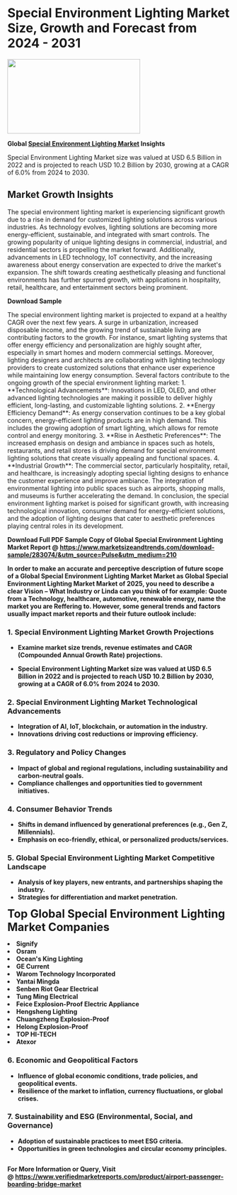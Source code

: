 <H1>Special Environment Lighting Market Size, Growth and Forecast from 2024 - 2031</H1><img class="aligncenter size-medium wp-image-584254" src="https://thirdeyenews.in/wp-content/uploads/2024/09/Global-Market-Research-300x168.jpeg" alt="" width="300" height="168" /><p><strong>Global&nbsp;<a href="https://www.marketsizeandtrends.com/download-sample/283074/&amp;utm_source=Pulse&amp;utm_medium=210">Special Environment Lighting Market</a> Insights</strong></p><p>Special Environment Lighting Market size was valued at USD 6.5 Billion in 2022 and is projected to reach USD 10.2 Billion by 2030, growing at a CAGR of 6.0% from 2024 to 2030.</p><p><h2>Market Growth Insights</h2> The special environment lighting market is experiencing significant growth due to a rise in demand for customized lighting solutions across various industries. As technology evolves, lighting solutions are becoming more energy-efficient, sustainable, and integrated with smart controls. The growing popularity of unique lighting designs in commercial, industrial, and residential sectors is propelling the market forward. Additionally, advancements in LED technology, IoT connectivity, and the increasing awareness about energy conservation are expected to drive the market's expansion. The shift towards creating aesthetically pleasing and functional environments has further spurred growth, with applications in hospitality, retail, healthcare, and entertainment sectors being prominent. <p><strong>Download Sample</strong></p> The special environment lighting market is projected to expand at a healthy CAGR over the next few years. A surge in urbanization, increased disposable income, and the growing trend of sustainable living are contributing factors to the growth. For instance, smart lighting systems that offer energy efficiency and personalization are highly sought after, especially in smart homes and modern commercial settings. Moreover, lighting designers and architects are collaborating with lighting technology providers to create customized solutions that enhance user experience while maintaining low energy consumption. Several factors contribute to the ongoing growth of the special environment lighting market: 1. **Technological Advancements**: Innovations in LED, OLED, and other advanced lighting technologies are making it possible to deliver highly efficient, long-lasting, and customizable lighting solutions. 2. **Energy Efficiency Demand**: As energy conservation continues to be a key global concern, energy-efficient lighting products are in high demand. This includes the growing adoption of smart lighting, which allows for remote control and energy monitoring. 3. **Rise in Aesthetic Preferences**: The increased emphasis on design and ambiance in spaces such as hotels, restaurants, and retail stores is driving demand for special environment lighting solutions that create visually appealing and functional spaces. 4. **Industrial Growth**: The commercial sector, particularly hospitality, retail, and healthcare, is increasingly adopting special lighting designs to enhance the customer experience and improve ambiance. The integration of environmental lighting into public spaces such as airports, shopping malls, and museums is further accelerating the demand. In conclusion, the special environment lighting market is poised for significant growth, with increasing technological innovation, consumer demand for energy-efficient solutions, and the adoption of lighting designs that cater to aesthetic preferences playing central roles in its development. <p><strong></p><p><span class=""><strong>Download Full PDF Sample Copy of Global Special Environment Lighting Market Report</strong> @ <a href="https://www.marketsizeandtrends.com/download-sample/283074/&amp;utm_source=Pulse&amp;utm_medium=210" target="_blank">https://www.marketsizeandtrends.com/download-sample/283074/&amp;utm_source=Pulse&amp;utm_medium=210</a></span></p><p>In order to make an accurate and perceptive description of future scope of a Global&nbsp;Special Environment Lighting Market Market as Global&nbsp;Special Environment Lighting Market Market of 2025, you need to describe a clear Vision &ndash; What Industry or Linda can you think of for example: Quote from a Technology, healthcare, automotive, renewable energy, name the market you are Reffering to. However, some general trends and factors usually impact market reports and their future outlook include:</p><h3>1.&nbsp;<strong>Special Environment Lighting Market Growth Projections</strong></h3><ul><li>Examine market size trends, revenue estimates and CAGR (Compounded Annual Growth Rate) projections.</li><li><p>Special Environment Lighting Market size was valued at USD 6.5 Billion in 2022 and is projected to reach USD 10.2 Billion by 2030, growing at a CAGR of 6.0% from 2024 to 2030.</p></li></ul><h3>2.&nbsp;<strong>Special Environment Lighting Market Technological Advancements</strong></h3><ul><li>Integration of AI, IoT, blockchain, or automation in the industry.</li><li>Innovations driving cost reductions or improving efficiency.</li></ul><h3>3.&nbsp;<strong>Regulatory and Policy Changes</strong></h3><ul><li>Impact of global and regional regulations, including sustainability and carbon-neutral goals.</li><li>Compliance challenges and opportunities tied to government initiatives.</li></ul><h3>4.&nbsp;<strong>Consumer Behavior Trends</strong></h3><ul><li>Shifts in demand influenced by generational preferences (e.g., Gen Z, Millennials).</li><li>Emphasis on eco-friendly, ethical, or personalized products/services.</li></ul><h3>5.&nbsp;<strong>Global Special Environment Lighting Market Competitive Landscape</strong></h3><ul><li>Analysis of key players, new entrants, and partnerships shaping the industry.</li><li>Strategies for differentiation and market penetration.</li></ul><p data-pm-slice="1 1 []"><span style="color: inherit; font-family: inherit; font-size: 25px;">Top Global Special Environment Lighting Market Companies</span></p><div class="" data-test-id=""><p><li>Signify</li><li> Osram</li><li> Ocean's King Lighting</li><li> GE Current</li><li> Warom Technology Incorporated</li><li> Yantai Mingda</li><li> Senben Riot Gear Electrical</li><li> Tung Ming Electrical</li><li> Feice Explosion-Proof Electric Appliance</li><li> Hengsheng Lighting</li><li> Chuangzheng Explosion-Proof</li><li> Helong Explosion-Proof</li><li> TOP HI-TECH</li><li> Atexor</li></p></div><h3>6.&nbsp;<strong>Economic and Geopolitical Factors</strong></h3><ul><li>Influence of global economic conditions, trade policies, and geopolitical events.</li><li>Resilience of the market to inflation, currency fluctuations, or global crises.</li></ul><h3>7.&nbsp;<strong>Sustainability and ESG (Environmental, Social, and Governance)</strong></h3><ul><li>Adoption of sustainable practices to meet ESG criteria.</li><li>Opportunities in green technologies and circular economy principles.</li></ul><h2><strong style="font-size: 14px;">For More Information or Query, Visit @&nbsp;</strong><a style="background-color: #ffffff; font-size: 14px;" href="https://www.marketsizeandtrends.com/report/special-environment-lighting-market/" target="_blank">https://www.verifiedmarketreports.com/product/airport-passenger-boarding-bridge-market</a></h2>
